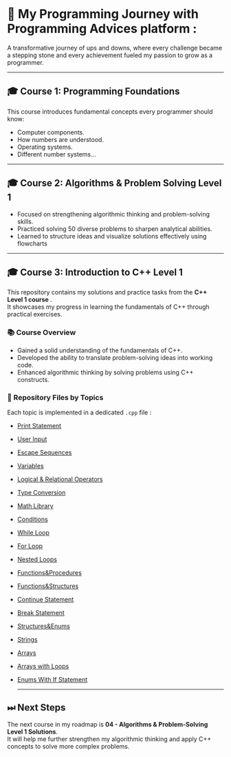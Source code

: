 # 🎯 My Programming Journey with Programming Advices platform :
A transformative journey of ups and downs, where every challenge became a stepping stone and every achievement fueled my passion to grow as a programmer.

---

## 🎓 Course 1: Programming Foundations 
This course introduces fundamental concepts every programmer should know:
- Computer components.
- How numbers are understood.
- Operating systems.
- Different number systems...

---

## 🎓 Course 2: Algorithms & Problem Solving Level 1 
- Focused on strengthening algorithmic thinking and problem-solving skills.
- Practiced solving 50 diverse problems to sharpen analytical abilities.
- Learned to structure ideas and visualize solutions effectively using flowcharts

---

## 🎓 Course 3: Introduction to C++ Level 1
This repository contains my solutions and practice tasks from the **C++ Level 1 course** .  
It showcases my progress in learning the fundamentals of C++ through practical exercises.

### 📚 Course Overview  
- Gained a solid understanding of the fundamentals of C++.
- Developed the ability to translate problem-solving ideas into working code.
- Enhanced algorithmic thinking by solving problems using C++ constructs.

### 📂 Repository Files by Topics  
Each topic is implemented in a dedicated `.cpp` file :  
- [Print Statement](./PrintStatement.cpp)  
- [User Input](./InputFromUser.cpp)
- [Escape Sequences](./EscapeSequences.cpp)  
- [Variables](./Variables.cpp)
- [Logical & Relational Operators](./RelationalAndLogicalOperators.cpp)
- [Type Conversion](./TypeConversion.cpp)  
- [Math Library](./MathFunctions.cpp)
- [Conditions](./Conditions.cpp)
- [While Loop](./WhileLoop.cpp)  
- [For Loop](./ForLoops.cpp)  
- [Nested Loops](./NestedLoops.cpp)
- [Functions&Procedures](./FunctionsAndProcedures.cpp)
- [Functions&Structures](./FunctionsAndStructures.cpp)
- [Continue Statement](./ContinueStatement.cpp)  
- [Break Statement](./BreakStatement.cpp)
- [Structures&Enums](./StructuresAndEnums.cpp) 
- [Strings](./Strings.cpp) 
- [Arrays](./Arrays.cpp)  
- [Arrays with Loops](./ArrayWithLoops.cpp)
- [Enums With If Statement](./Enums_IfStatement.cpp)
  
  ---
  
 ## ⏭ Next Steps  
The next course in my roadmap is **04 - Algorithms & Problem-Solving Level 1 Solutions**.  
It will help me further strengthen my algorithmic thinking and apply C++ concepts to solve more complex problems.
